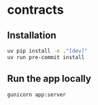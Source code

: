 # contracts

## Installation

```bash
uv pip install -e ."[dev]"
uv run pre-commit install
```

## Run the app locally

```bash
gunicorn app:server
```

